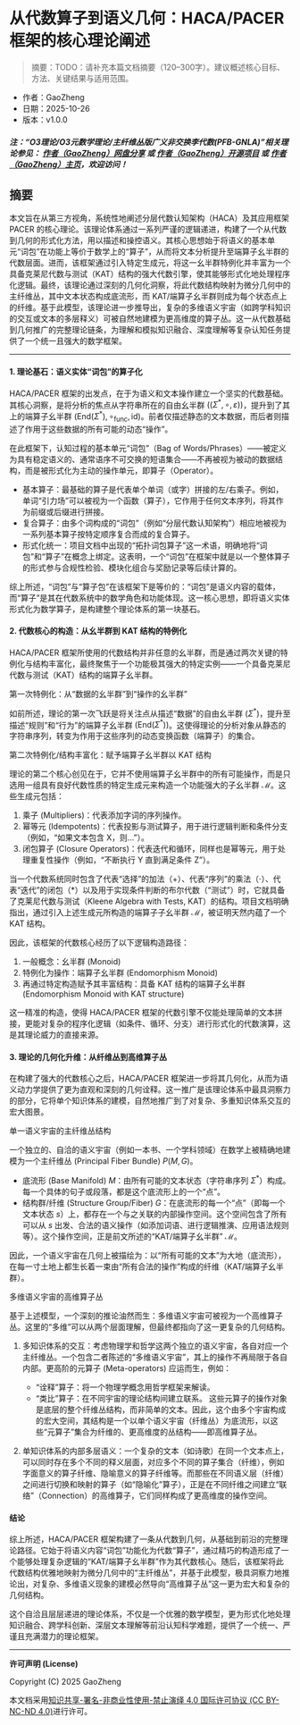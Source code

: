 # 从代数算子到语义几何：HACA/PACER 框架的核心理论阐述

> 摘要：TODO：请补充本篇文档摘要（120–300字）。建议概述核心目标、方法、关键结果与适用范围。


- 作者：GaoZheng
- 日期：2025-10-26
- 版本：v1.0.0

#### ***注：“O3理论/O3元数学理论/主纤维丛版广义非交换李代数(PFB-GNLA)”相关理论参见： [作者（GaoZheng）网盘分享](https://drive.google.com/drive/folders/1lrgVtvhEq8cNal0Aa0AjeCNQaRA8WERu?usp=sharing) 或 [作者（GaoZheng）开源项目](https://github.com/CTaiDeng/open_meta_mathematical_theory) 或 [作者（GaoZheng）主页](https://mymetamathematics.blogspot.com)，欢迎访问！***

## 摘要
本文旨在从第三方视角，系统性地阐述分层代数认知架构（HACA）及其应用框架 PACER 的核心理论。该理论体系通过一系列严谨的逻辑递进，构建了一个从代数到几何的形式化方法，用以描述和操控语义。其核心思想始于将语义的基本单元“词包”在功能上等价于数学上的“算子”，从而将文本分析提升至端算子幺半群的代数层面。进而，该框架通过引入特定生成元，将这一幺半群特例化并丰富为一个具备克莱尼代数与测试（KAT）结构的强大代数引擎，使其能够形式化地处理程序化逻辑。最终，该理论通过深刻的几何化洞察，将此代数结构映射为微分几何中的主纤维丛，其中文本状态构成底流形，而 KAT/端算子幺半群则成为每个状态点上的纤维。基于此模型，该理论进一步推导出，复杂的多维语义宇宙（如跨学科知识的交互或文本的多层释义）可被自然地建模为更高维度的算子丛。这一从代数基础到几何推广的完整理论链条，为理解和模拟知识融合、深度理解等复杂认知任务提供了一个统一且强大的数学框架。

---

#### 1. 理论基石：语义实体“词包”的算子化

HACA/PACER 框架的出发点，在于为语义和文本操作建立一个坚实的代数基础。其核心洞察，是将分析的焦点从字符串所在的自由幺半群 $((\Sigma^*, \circ, \varepsilon))$，提升到了其上的端算子幺半群 $(\mathrm{End}(\Sigma^*), \circ_{\text{func}}, \mathrm{id})$。前者仅描述静态的文本数据，而后者则描述了作用于这些数据的所有可能的动态“操作”。

在此框架下，认知过程的基本单元“词包”（Bag of Words/Phrases）——被定义为具有稳定语义的、通常语序不可交换的短语集合——不再被视为被动的数据结构，而是被形式化为主动的操作单元，即算子（Operator）。

- 基本算子：最基础的算子是代表单个单词（或字）拼接的左/右乘子。例如，单词“引力场”可以被视为一个函数（算子），它作用于任何文本序列，将其作为前缀或后缀进行拼接。
- 复合算子：由多个词构成的“词包”（例如“分层代数认知架构”）相应地被视为一系列基本算子按特定顺序复合而成的复合算子。
- 形式化统一：项目文档中出现的“拓扑词包算子”这一术语，明确地将“词包”和“算子”在概念上绑定。这表明，一个“词包”在框架中就是以一个整体算子的形式参与合规性检验、模块化组合与奖励记录等后续计算的。

综上所述，“词包”与“算子包”在该框架下是等价的：“词包”是语义内容的载体，而“算子”是其在代数系统中的数学角色和功能体现。这一核心思想，即将语义实体形式化为数学算子，是构建整个理论体系的第一块基石。

#### 2. 代数核心的构造：从幺半群到 KAT 结构的特例化

HACA/PACER 框架所使用的代数结构并非任意的幺半群，而是通过两次关键的特例化与结构丰富化，最终聚焦于一个功能极其强大的特定实例——一个具备克莱尼代数与测试（KAT）结构的端算子幺半群。

第一次特例化：从“数据的幺半群”到“操作的幺半群”

如前所述，理论的第一次飞跃是将关注点从描述“数据”的自由幺半群 $(\Sigma^*)$，提升至描述“规则”和“行为”的端算子幺半群 $(\mathrm{End}(\Sigma^*))$。这使得理论的分析对象从静态的字符串序列，转变为作用于这些序列的动态变换函数（端算子）的集合。

第二次特例化/结构丰富化：赋予端算子幺半群以 KAT 结构

理论的第二个核心创见在于，它并不使用端算子幺半群中的所有可能操作，而是只选用一组具有良好代数性质的特定生成元来构造一个功能强大的子幺半群 $\mathcal{M}$。这些生成元包括：

1.  乘子 (Multipliers)：代表添加字词的序列操作。
2.  幂等元 (Idempotents)：代表投影与测试算子，用于进行逻辑判断和条件分支（例如，“如果文本包含 X，则…”）。
3.  闭包算子 (Closure Operators)：代表迭代和循环，同样也是幂等元，用于处理重复性操作（例如，“不断执行 Y 直到满足条件 Z”）。

当一个代数系统同时包含了代表“选择”的加法（$+$）、代表“序列”的乘法（$\cdot$）、代表“迭代”的闭包（$*$）以及用于实现条件判断的布尔代数（“测试”）时，它就具备了克莱尼代数与测试（Kleene Algebra with Tests, KAT）的结构。项目文档明确指出，通过引入上述生成元所构造的端算子子幺半群 $\mathcal{M}$，被证明天然内蕴了一个 KAT 结构。

因此，该框架的代数核心经历了以下逻辑构造路径：

1. 一般概念：幺半群 (Monoid)
2. 特例化为操作：端算子幺半群 (Endomorphism Monoid)
3. 再通过特定构造赋予其丰富结构：具备 KAT 结构的端算子幺半群 (Endomorphism Monoid with KAT structure)

这一精准的构造，使得 HACA/PACER 框架的代数引擎不仅能处理简单的文本拼接，更能对复杂的程序化逻辑（如条件、循环、分支）进行形式化的代数演算，这是其理论威力的直接来源。

#### 3. 理论的几何化升维：从纤维丛到高维算子丛

在构建了强大的代数核心之后，HACA/PACER 框架进一步将其几何化，从而为语义动力学提供了更为直观和深刻的几何诠释。这一推广是该理论体系中最具洞察力的部分，它将单个知识体系的建模，自然地推广到了对复杂、多重知识体系交互的宏大图景。

单一语义宇宙的主纤维丛结构

一个独立的、自洽的语义宇宙（例如一本书、一个学科领域）在数学上被精确地建模为一个主纤维丛 (Principal Fiber Bundle) $P(M, G)$。

- 底流形 (Base Manifold) $M$：由所有可能的文本状态（字符串序列 $\Sigma^*$）构成。每一个具体的句子或段落，都是这个底流形上的一个“点”。
- 结构群/纤维 (Structure Group/Fiber) $G$：在底流形的每一个“点”（即每一个文本状态 $s$）上，都存在一个与之关联的内部操作空间。这个空间包含了所有可以从 $s$ 出发、合法的语义操作（如添加词语、进行逻辑推演、应用语法规则等）。这个操作空间，正是前文所述的“KAT/端算子幺半群” $\mathcal{M}$。

因此，一个语义宇宙在几何上被描绘为：以“所有可能的文本”为大地（底流形），在每一寸土地上都生长着一束由“所有合法的操作”构成的纤维（KAT/端算子幺半群）。

多维语义宇宙的高维算子丛

基于上述模型，一个深刻的推论油然而生：多维语义宇宙可被视为一个高维算子丛。这里的“多维”可以从两个层面理解，但最终都指向了这一更复杂的几何结构。

1. 多知识体系的交互：考虑物理学和哲学这两个独立的语义宇宙，各自对应一个主纤维丛。一个包含二者陈述的“多维语义宇宙”，其上的操作不再局限于各自内部。更高阶的元算子 (Meta-operators) 应运而生，例如：
   - “诠释”算子：将一个物理学概念用哲学框架来解读。
   - “类比”算子：在不同宇宙的理论结构间建立联系。
   这些元算子的操作对象是底层的整个纤维丛结构，而非简单的文本。因此，这个由多个宇宙构成的宏大空间，其结构是一个以单个语义宇宙（纤维丛）为底流形，以这些“元算子”集合为纤维的、更高维度的丛结构——即高维算子丛。

2. 单知识体系的内部多层语义：一个复杂的文本（如诗歌）在同一个文本点上，可以同时存在多个不同的释义层面，对应多个不同的算子集合（纤维），例如字面意义的算子纤维、隐喻意义的算子纤维等。而那些在不同语义层（纤维）之间进行切换和映射的算子（如“隐喻化”算子），正是在不同纤维之间建立“联络”（Connection）的高维算子，它们同样构成了更高维度的操作空间。

#### 结论

综上所述，HACA/PACER 框架构建了一条从代数到几何，从基础到前沿的完整理论路径。它始于将语义内容“词包”功能化为代数“算子”，通过精巧的构造形成了一个能够处理复杂逻辑的“KAT/端算子幺半群”作为其代数核心。随后，该框架将此代数结构优雅地映射为微分几何中的“主纤维丛”，并基于此模型，极具洞察力地推论出，对复杂、多维语义现象的建模必然导向“高维算子丛”这一更为宏大和复杂的几何结构。

这个自洽且层层递进的理论体系，不仅是一个优雅的数学模型，更为形式化地处理知识融合、跨学科创新、深层文本理解等前沿认知科学难题，提供了一个统一、严谨且充满潜力的理论框架。


---

**许可声明 (License)**

Copyright (C) 2025 GaoZheng

本文档采用[知识共享-署名-非商业性使用-禁止演绎 4.0 国际许可协议 (CC BY-NC-ND 4.0)](https://creativecommons.org/licenses/by-nc-nd/4.0/deed.zh-Hans)进行许可。
